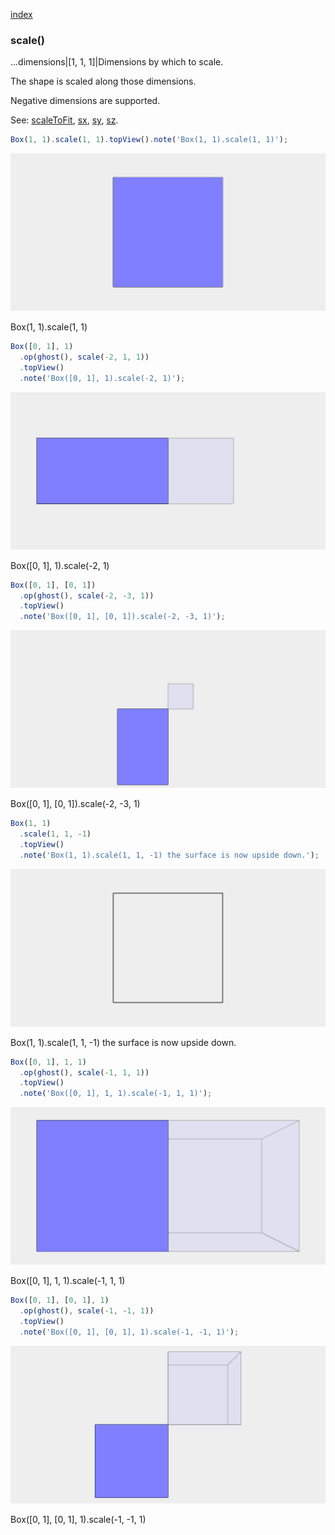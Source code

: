 [index](../../nb/api/index.md)
### scale()
...dimensions|[1, 1, 1]|Dimensions by which to scale.

The shape is scaled along those dimensions.

Negative dimensions are supported.

See: [scaleToFit](../../nb/api/scaleToFit.nb), [sx](#https://raw.githubusercontent.com/jsxcad/JSxCAD/master/nb/api/sx.nb), [sy](#https://raw.githubusercontent.com/jsxcad/JSxCAD/master/nb/api/sy.nb), [sz](#https://raw.githubusercontent.com/jsxcad/JSxCAD/master/nb/api/sz.md).

```JavaScript
Box(1, 1).scale(1, 1).topView().note('Box(1, 1).scale(1, 1)');
```

![Image](scale.md.0.png)

Box(1, 1).scale(1, 1)

```JavaScript
Box([0, 1], 1)
  .op(ghost(), scale(-2, 1, 1))
  .topView()
  .note('Box([0, 1], 1).scale(-2, 1)');
```

![Image](scale.md.1.png)

Box([0, 1], 1).scale(-2, 1)

```JavaScript
Box([0, 1], [0, 1])
  .op(ghost(), scale(-2, -3, 1))
  .topView()
  .note('Box([0, 1], [0, 1]).scale(-2, -3, 1)');
```

![Image](scale.md.2.png)

Box([0, 1], [0, 1]).scale(-2, -3, 1)

```JavaScript
Box(1, 1)
  .scale(1, 1, -1)
  .topView()
  .note('Box(1, 1).scale(1, 1, -1) the surface is now upside down.');
```

![Image](scale.md.3.png)

Box(1, 1).scale(1, 1, -1) the surface is now upside down.

```JavaScript
Box([0, 1], 1, 1)
  .op(ghost(), scale(-1, 1, 1))
  .topView()
  .note('Box([0, 1], 1, 1).scale(-1, 1, 1)');
```

![Image](scale.md.4.png)

Box([0, 1], 1, 1).scale(-1, 1, 1)

```JavaScript
Box([0, 1], [0, 1], 1)
  .op(ghost(), scale(-1, -1, 1))
  .topView()
  .note('Box([0, 1], [0, 1], 1).scale(-1, -1, 1)');
```

![Image](scale.md.5.png)

Box([0, 1], [0, 1], 1).scale(-1, -1, 1)
